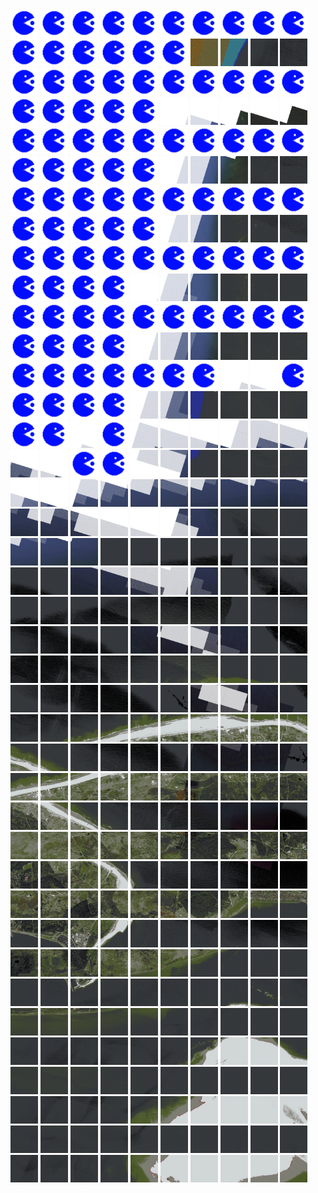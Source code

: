 <html>
<div>
<img src="https://github.com/HakkaTjakka/NL_TILE_MAP/blob/main/source.png" height="44" width="44">
<img src="https://github.com/HakkaTjakka/NL_TILE_MAP/blob/main/source.png" height="44" width="44">
<img src="https://github.com/HakkaTjakka/NL_TILE_MAP/blob/main/source.png" height="44" width="44">
<img src="https://github.com/HakkaTjakka/NL_TILE_MAP/blob/main/source.png" height="44" width="44">
<img src="https://github.com/HakkaTjakka/NL_TILE_MAP/blob/main/source.png" height="44" width="44">
<img src="https://github.com/HakkaTjakka/NL_TILE_MAP/blob/main/source.png" height="44" width="44">
<img src="https://github.com/HakkaTjakka/NL_TILE_MAP/blob/main/source.png" height="44" width="44">
<img src="https://github.com/HakkaTjakka/NL_TILE_MAP/blob/main/source.png" height="44" width="44">
<img src="https://github.com/HakkaTjakka/NL_TILE_MAP/blob/main/source.png" height="44" width="44">
<img src="https://github.com/HakkaTjakka/NL_TILE_MAP/blob/main/source.png" height="44" width="44">
<img src="https://github.com/HakkaTjakka/NL_TILE_MAP/blob/main/source.png" height="44" width="44">
<img src="https://github.com/HakkaTjakka/NL_TILE_MAP/blob/main/source.png" height="44" width="44">
<img src="https://github.com/HakkaTjakka/NL_TILE_MAP/blob/main/source.png" height="44" width="44">
<img src="https://github.com/HakkaTjakka/NL_TILE_MAP/blob/main/source.png" height="44" width="44">
<img src="https://github.com/HakkaTjakka/NL_TILE_MAP/blob/main/source.png" height="44" width="44">
<img src="https://github.com/HakkaTjakka/NL_TILE_MAP/blob/main/source.png" height="44" width="44">
<img src="https://github.com/HakkaTjakka/NL_TILE_MAP/blob/main/18/628/-1075/r.6286.-10750.png" height="44" width="44">
<img src="https://github.com/HakkaTjakka/NL_TILE_MAP/blob/main/18/628/-1075/r.6287.-10750.png" height="44" width="44">
<img src="https://github.com/HakkaTjakka/NL_TILE_MAP/blob/main/18/628/-1075/r.6288.-10750.png" height="44" width="44">
<img src="https://github.com/HakkaTjakka/NL_TILE_MAP/blob/main/18/628/-1075/r.6289.-10750.png" height="44" width="44">
<br>
<img src="https://github.com/HakkaTjakka/NL_TILE_MAP/blob/main/source.png" height="44" width="44">
<img src="https://github.com/HakkaTjakka/NL_TILE_MAP/blob/main/source.png" height="44" width="44">
<img src="https://github.com/HakkaTjakka/NL_TILE_MAP/blob/main/source.png" height="44" width="44">
<img src="https://github.com/HakkaTjakka/NL_TILE_MAP/blob/main/source.png" height="44" width="44">
<img src="https://github.com/HakkaTjakka/NL_TILE_MAP/blob/main/source.png" height="44" width="44">
<img src="https://github.com/HakkaTjakka/NL_TILE_MAP/blob/main/source.png" height="44" width="44">
<img src="https://github.com/HakkaTjakka/NL_TILE_MAP/blob/main/source.png" height="44" width="44">
<img src="https://github.com/HakkaTjakka/NL_TILE_MAP/blob/main/source.png" height="44" width="44">
<img src="https://github.com/HakkaTjakka/NL_TILE_MAP/blob/main/source.png" height="44" width="44">
<img src="https://github.com/HakkaTjakka/NL_TILE_MAP/blob/main/source.png" height="44" width="44">
<img src="https://github.com/HakkaTjakka/NL_TILE_MAP/blob/main/source.png" height="44" width="44">
<img src="https://github.com/HakkaTjakka/NL_TILE_MAP/blob/main/source.png" height="44" width="44">
<img src="https://github.com/HakkaTjakka/NL_TILE_MAP/blob/main/source.png" height="44" width="44">
<img src="https://github.com/HakkaTjakka/NL_TILE_MAP/blob/main/source.png" height="44" width="44">
<img src="https://github.com/HakkaTjakka/NL_TILE_MAP/blob/main/source.png" height="44" width="44">
<img src="https://github.com/HakkaTjakka/NL_TILE_MAP/blob/main/18/628/-1075/r.6285.-10749.png" height="44" width="44">
<img src="https://github.com/HakkaTjakka/NL_TILE_MAP/blob/main/18/628/-1075/r.6286.-10749.png" height="44" width="44">
<img src="https://github.com/HakkaTjakka/NL_TILE_MAP/blob/main/18/628/-1075/r.6287.-10749.png" height="44" width="44">
<img src="https://github.com/HakkaTjakka/NL_TILE_MAP/blob/main/18/628/-1075/r.6288.-10749.png" height="44" width="44">
<img src="https://github.com/HakkaTjakka/NL_TILE_MAP/blob/main/18/628/-1075/r.6289.-10749.png" height="44" width="44">
<br>
<img src="https://github.com/HakkaTjakka/NL_TILE_MAP/blob/main/source.png" height="44" width="44">
<img src="https://github.com/HakkaTjakka/NL_TILE_MAP/blob/main/source.png" height="44" width="44">
<img src="https://github.com/HakkaTjakka/NL_TILE_MAP/blob/main/source.png" height="44" width="44">
<img src="https://github.com/HakkaTjakka/NL_TILE_MAP/blob/main/source.png" height="44" width="44">
<img src="https://github.com/HakkaTjakka/NL_TILE_MAP/blob/main/source.png" height="44" width="44">
<img src="https://github.com/HakkaTjakka/NL_TILE_MAP/blob/main/source.png" height="44" width="44">
<img src="https://github.com/HakkaTjakka/NL_TILE_MAP/blob/main/source.png" height="44" width="44">
<img src="https://github.com/HakkaTjakka/NL_TILE_MAP/blob/main/source.png" height="44" width="44">
<img src="https://github.com/HakkaTjakka/NL_TILE_MAP/blob/main/source.png" height="44" width="44">
<img src="https://github.com/HakkaTjakka/NL_TILE_MAP/blob/main/source.png" height="44" width="44">
<img src="https://github.com/HakkaTjakka/NL_TILE_MAP/blob/main/source.png" height="44" width="44">
<img src="https://github.com/HakkaTjakka/NL_TILE_MAP/blob/main/source.png" height="44" width="44">
<img src="https://github.com/HakkaTjakka/NL_TILE_MAP/blob/main/source.png" height="44" width="44">
<img src="https://github.com/HakkaTjakka/NL_TILE_MAP/blob/main/source.png" height="44" width="44">
<img src="https://github.com/HakkaTjakka/NL_TILE_MAP/blob/main/source.png" height="44" width="44">
<img src="https://github.com/HakkaTjakka/NL_TILE_MAP/blob/main/18/628/-1075/r.6285.-10748.png" height="44" width="44">
<img src="https://github.com/HakkaTjakka/NL_TILE_MAP/blob/main/18/628/-1075/r.6286.-10748.png" height="44" width="44">
<img src="https://github.com/HakkaTjakka/NL_TILE_MAP/blob/main/18/628/-1075/r.6287.-10748.png" height="44" width="44">
<img src="https://github.com/HakkaTjakka/NL_TILE_MAP/blob/main/18/628/-1075/r.6288.-10748.png" height="44" width="44">
<img src="https://github.com/HakkaTjakka/NL_TILE_MAP/blob/main/18/628/-1075/r.6289.-10748.png" height="44" width="44">
<br>
<img src="https://github.com/HakkaTjakka/NL_TILE_MAP/blob/main/source.png" height="44" width="44">
<img src="https://github.com/HakkaTjakka/NL_TILE_MAP/blob/main/source.png" height="44" width="44">
<img src="https://github.com/HakkaTjakka/NL_TILE_MAP/blob/main/source.png" height="44" width="44">
<img src="https://github.com/HakkaTjakka/NL_TILE_MAP/blob/main/source.png" height="44" width="44">
<img src="https://github.com/HakkaTjakka/NL_TILE_MAP/blob/main/source.png" height="44" width="44">
<img src="https://github.com/HakkaTjakka/NL_TILE_MAP/blob/main/source.png" height="44" width="44">
<img src="https://github.com/HakkaTjakka/NL_TILE_MAP/blob/main/source.png" height="44" width="44">
<img src="https://github.com/HakkaTjakka/NL_TILE_MAP/blob/main/source.png" height="44" width="44">
<img src="https://github.com/HakkaTjakka/NL_TILE_MAP/blob/main/source.png" height="44" width="44">
<img src="https://github.com/HakkaTjakka/NL_TILE_MAP/blob/main/source.png" height="44" width="44">
<img src="https://github.com/HakkaTjakka/NL_TILE_MAP/blob/main/source.png" height="44" width="44">
<img src="https://github.com/HakkaTjakka/NL_TILE_MAP/blob/main/source.png" height="44" width="44">
<img src="https://github.com/HakkaTjakka/NL_TILE_MAP/blob/main/source.png" height="44" width="44">
<img src="https://github.com/HakkaTjakka/NL_TILE_MAP/blob/main/source.png" height="44" width="44">
<img src="https://github.com/HakkaTjakka/NL_TILE_MAP/blob/main/source.png" height="44" width="44">
<img src="https://github.com/HakkaTjakka/NL_TILE_MAP/blob/main/18/628/-1075/r.6285.-10747.png" height="44" width="44">
<img src="https://github.com/HakkaTjakka/NL_TILE_MAP/blob/main/18/628/-1075/r.6286.-10747.png" height="44" width="44">
<img src="https://github.com/HakkaTjakka/NL_TILE_MAP/blob/main/18/628/-1075/r.6287.-10747.png" height="44" width="44">
<img src="https://github.com/HakkaTjakka/NL_TILE_MAP/blob/main/18/628/-1075/r.6288.-10747.png" height="44" width="44">
<img src="https://github.com/HakkaTjakka/NL_TILE_MAP/blob/main/18/628/-1075/r.6289.-10747.png" height="44" width="44">
<br>
<img src="https://github.com/HakkaTjakka/NL_TILE_MAP/blob/main/source.png" height="44" width="44">
<img src="https://github.com/HakkaTjakka/NL_TILE_MAP/blob/main/source.png" height="44" width="44">
<img src="https://github.com/HakkaTjakka/NL_TILE_MAP/blob/main/source.png" height="44" width="44">
<img src="https://github.com/HakkaTjakka/NL_TILE_MAP/blob/main/source.png" height="44" width="44">
<img src="https://github.com/HakkaTjakka/NL_TILE_MAP/blob/main/source.png" height="44" width="44">
<img src="https://github.com/HakkaTjakka/NL_TILE_MAP/blob/main/source.png" height="44" width="44">
<img src="https://github.com/HakkaTjakka/NL_TILE_MAP/blob/main/source.png" height="44" width="44">
<img src="https://github.com/HakkaTjakka/NL_TILE_MAP/blob/main/source.png" height="44" width="44">
<img src="https://github.com/HakkaTjakka/NL_TILE_MAP/blob/main/source.png" height="44" width="44">
<img src="https://github.com/HakkaTjakka/NL_TILE_MAP/blob/main/source.png" height="44" width="44">
<img src="https://github.com/HakkaTjakka/NL_TILE_MAP/blob/main/source.png" height="44" width="44">
<img src="https://github.com/HakkaTjakka/NL_TILE_MAP/blob/main/source.png" height="44" width="44">
<img src="https://github.com/HakkaTjakka/NL_TILE_MAP/blob/main/source.png" height="44" width="44">
<img src="https://github.com/HakkaTjakka/NL_TILE_MAP/blob/main/source.png" height="44" width="44">
<img src="https://github.com/HakkaTjakka/NL_TILE_MAP/blob/main/18/628/-1075/r.6284.-10746.png" height="44" width="44">
<img src="https://github.com/HakkaTjakka/NL_TILE_MAP/blob/main/18/628/-1075/r.6285.-10746.png" height="44" width="44">
<img src="https://github.com/HakkaTjakka/NL_TILE_MAP/blob/main/18/628/-1075/r.6286.-10746.png" height="44" width="44">
<img src="https://github.com/HakkaTjakka/NL_TILE_MAP/blob/main/18/628/-1075/r.6287.-10746.png" height="44" width="44">
<img src="https://github.com/HakkaTjakka/NL_TILE_MAP/blob/main/18/628/-1075/r.6288.-10746.png" height="44" width="44">
<img src="https://github.com/HakkaTjakka/NL_TILE_MAP/blob/main/18/628/-1075/r.6289.-10746.png" height="44" width="44">
<br>
<img src="https://github.com/HakkaTjakka/NL_TILE_MAP/blob/main/source.png" height="44" width="44">
<img src="https://github.com/HakkaTjakka/NL_TILE_MAP/blob/main/source.png" height="44" width="44">
<img src="https://github.com/HakkaTjakka/NL_TILE_MAP/blob/main/source.png" height="44" width="44">
<img src="https://github.com/HakkaTjakka/NL_TILE_MAP/blob/main/source.png" height="44" width="44">
<img src="https://github.com/HakkaTjakka/NL_TILE_MAP/blob/main/source.png" height="44" width="44">
<img src="https://github.com/HakkaTjakka/NL_TILE_MAP/blob/main/source.png" height="44" width="44">
<img src="https://github.com/HakkaTjakka/NL_TILE_MAP/blob/main/source.png" height="44" width="44">
<img src="https://github.com/HakkaTjakka/NL_TILE_MAP/blob/main/source.png" height="44" width="44">
<img src="https://github.com/HakkaTjakka/NL_TILE_MAP/blob/main/source.png" height="44" width="44">
<img src="https://github.com/HakkaTjakka/NL_TILE_MAP/blob/main/source.png" height="44" width="44">
<img src="https://github.com/HakkaTjakka/NL_TILE_MAP/blob/main/source.png" height="44" width="44">
<img src="https://github.com/HakkaTjakka/NL_TILE_MAP/blob/main/source.png" height="44" width="44">
<img src="https://github.com/HakkaTjakka/NL_TILE_MAP/blob/main/source.png" height="44" width="44">
<img src="https://github.com/HakkaTjakka/NL_TILE_MAP/blob/main/source.png" height="44" width="44">
<img src="https://github.com/HakkaTjakka/NL_TILE_MAP/blob/main/18/628/-1075/r.6284.-10745.png" height="44" width="44">
<img src="https://github.com/HakkaTjakka/NL_TILE_MAP/blob/main/18/628/-1075/r.6285.-10745.png" height="44" width="44">
<img src="https://github.com/HakkaTjakka/NL_TILE_MAP/blob/main/18/628/-1075/r.6286.-10745.png" height="44" width="44">
<img src="https://github.com/HakkaTjakka/NL_TILE_MAP/blob/main/18/628/-1075/r.6287.-10745.png" height="44" width="44">
<img src="https://github.com/HakkaTjakka/NL_TILE_MAP/blob/main/18/628/-1075/r.6288.-10745.png" height="44" width="44">
<img src="https://github.com/HakkaTjakka/NL_TILE_MAP/blob/main/18/628/-1075/r.6289.-10745.png" height="44" width="44">
<br>
<img src="https://github.com/HakkaTjakka/NL_TILE_MAP/blob/main/source.png" height="44" width="44">
<img src="https://github.com/HakkaTjakka/NL_TILE_MAP/blob/main/source.png" height="44" width="44">
<img src="https://github.com/HakkaTjakka/NL_TILE_MAP/blob/main/source.png" height="44" width="44">
<img src="https://github.com/HakkaTjakka/NL_TILE_MAP/blob/main/source.png" height="44" width="44">
<img src="https://github.com/HakkaTjakka/NL_TILE_MAP/blob/main/source.png" height="44" width="44">
<img src="https://github.com/HakkaTjakka/NL_TILE_MAP/blob/main/source.png" height="44" width="44">
<img src="https://github.com/HakkaTjakka/NL_TILE_MAP/blob/main/source.png" height="44" width="44">
<img src="https://github.com/HakkaTjakka/NL_TILE_MAP/blob/main/18/627/-1075/r.6277.-10744.png" height="44" width="44">
<img src="https://github.com/HakkaTjakka/NL_TILE_MAP/blob/main/18/627/-1075/r.6278.-10744.png" height="44" width="44">
<img src="https://github.com/HakkaTjakka/NL_TILE_MAP/blob/main/source.png" height="44" width="44">
<img src="https://github.com/HakkaTjakka/NL_TILE_MAP/blob/main/source.png" height="44" width="44">
<img src="https://github.com/HakkaTjakka/NL_TILE_MAP/blob/main/source.png" height="44" width="44">
<img src="https://github.com/HakkaTjakka/NL_TILE_MAP/blob/main/source.png" height="44" width="44">
<img src="https://github.com/HakkaTjakka/NL_TILE_MAP/blob/main/source.png" height="44" width="44">
<img src="https://github.com/HakkaTjakka/NL_TILE_MAP/blob/main/18/628/-1075/r.6284.-10744.png" height="44" width="44">
<img src="https://github.com/HakkaTjakka/NL_TILE_MAP/blob/main/18/628/-1075/r.6285.-10744.png" height="44" width="44">
<img src="https://github.com/HakkaTjakka/NL_TILE_MAP/blob/main/18/628/-1075/r.6286.-10744.png" height="44" width="44">
<img src="https://github.com/HakkaTjakka/NL_TILE_MAP/blob/main/18/628/-1075/r.6287.-10744.png" height="44" width="44">
<img src="https://github.com/HakkaTjakka/NL_TILE_MAP/blob/main/18/628/-1075/r.6288.-10744.png" height="44" width="44">
<img src="https://github.com/HakkaTjakka/NL_TILE_MAP/blob/main/18/628/-1075/r.6289.-10744.png" height="44" width="44">
<br>
<img src="https://github.com/HakkaTjakka/NL_TILE_MAP/blob/main/source.png" height="44" width="44">
<img src="https://github.com/HakkaTjakka/NL_TILE_MAP/blob/main/source.png" height="44" width="44">
<img src="https://github.com/HakkaTjakka/NL_TILE_MAP/blob/main/18/627/-1075/r.6272.-10743.png" height="44" width="44">
<img src="https://github.com/HakkaTjakka/NL_TILE_MAP/blob/main/source.png" height="44" width="44">
<img src="https://github.com/HakkaTjakka/NL_TILE_MAP/blob/main/18/627/-1075/r.6274.-10743.png" height="44" width="44">
<img src="https://github.com/HakkaTjakka/NL_TILE_MAP/blob/main/18/627/-1075/r.6275.-10743.png" height="44" width="44">
<img src="https://github.com/HakkaTjakka/NL_TILE_MAP/blob/main/18/627/-1075/r.6276.-10743.png" height="44" width="44">
<img src="https://github.com/HakkaTjakka/NL_TILE_MAP/blob/main/18/627/-1075/r.6277.-10743.png" height="44" width="44">
<img src="https://github.com/HakkaTjakka/NL_TILE_MAP/blob/main/18/627/-1075/r.6278.-10743.png" height="44" width="44">
<img src="https://github.com/HakkaTjakka/NL_TILE_MAP/blob/main/18/627/-1075/r.6279.-10743.png" height="44" width="44">
<img src="https://github.com/HakkaTjakka/NL_TILE_MAP/blob/main/18/628/-1075/r.6280.-10743.png" height="44" width="44">
<img src="https://github.com/HakkaTjakka/NL_TILE_MAP/blob/main/18/628/-1075/r.6281.-10743.png" height="44" width="44">
<img src="https://github.com/HakkaTjakka/NL_TILE_MAP/blob/main/source.png" height="44" width="44">
<img src="https://github.com/HakkaTjakka/NL_TILE_MAP/blob/main/source.png" height="44" width="44">
<img src="https://github.com/HakkaTjakka/NL_TILE_MAP/blob/main/18/628/-1075/r.6284.-10743.png" height="44" width="44">
<img src="https://github.com/HakkaTjakka/NL_TILE_MAP/blob/main/18/628/-1075/r.6285.-10743.png" height="44" width="44">
<img src="https://github.com/HakkaTjakka/NL_TILE_MAP/blob/main/18/628/-1075/r.6286.-10743.png" height="44" width="44">
<img src="https://github.com/HakkaTjakka/NL_TILE_MAP/blob/main/18/628/-1075/r.6287.-10743.png" height="44" width="44">
<img src="https://github.com/HakkaTjakka/NL_TILE_MAP/blob/main/18/628/-1075/r.6288.-10743.png" height="44" width="44">
<img src="https://github.com/HakkaTjakka/NL_TILE_MAP/blob/main/18/628/-1075/r.6289.-10743.png" height="44" width="44">
<br>
<img src="https://github.com/HakkaTjakka/NL_TILE_MAP/blob/main/18/627/-1075/r.6270.-10742.png" height="44" width="44">
<img src="https://github.com/HakkaTjakka/NL_TILE_MAP/blob/main/18/627/-1075/r.6271.-10742.png" height="44" width="44">
<img src="https://github.com/HakkaTjakka/NL_TILE_MAP/blob/main/18/627/-1075/r.6272.-10742.png" height="44" width="44">
<img src="https://github.com/HakkaTjakka/NL_TILE_MAP/blob/main/18/627/-1075/r.6273.-10742.png" height="44" width="44">
<img src="https://github.com/HakkaTjakka/NL_TILE_MAP/blob/main/18/627/-1075/r.6274.-10742.png" height="44" width="44">
<img src="https://github.com/HakkaTjakka/NL_TILE_MAP/blob/main/18/627/-1075/r.6275.-10742.png" height="44" width="44">
<img src="https://github.com/HakkaTjakka/NL_TILE_MAP/blob/main/18/627/-1075/r.6276.-10742.png" height="44" width="44">
<img src="https://github.com/HakkaTjakka/NL_TILE_MAP/blob/main/18/627/-1075/r.6277.-10742.png" height="44" width="44">
<img src="https://github.com/HakkaTjakka/NL_TILE_MAP/blob/main/18/627/-1075/r.6278.-10742.png" height="44" width="44">
<img src="https://github.com/HakkaTjakka/NL_TILE_MAP/blob/main/18/627/-1075/r.6279.-10742.png" height="44" width="44">
<img src="https://github.com/HakkaTjakka/NL_TILE_MAP/blob/main/18/628/-1075/r.6280.-10742.png" height="44" width="44">
<img src="https://github.com/HakkaTjakka/NL_TILE_MAP/blob/main/18/628/-1075/r.6281.-10742.png" height="44" width="44">
<img src="https://github.com/HakkaTjakka/NL_TILE_MAP/blob/main/18/628/-1075/r.6282.-10742.png" height="44" width="44">
<img src="https://github.com/HakkaTjakka/NL_TILE_MAP/blob/main/18/628/-1075/r.6283.-10742.png" height="44" width="44">
<img src="https://github.com/HakkaTjakka/NL_TILE_MAP/blob/main/18/628/-1075/r.6284.-10742.png" height="44" width="44">
<img src="https://github.com/HakkaTjakka/NL_TILE_MAP/blob/main/18/628/-1075/r.6285.-10742.png" height="44" width="44">
<img src="https://github.com/HakkaTjakka/NL_TILE_MAP/blob/main/18/628/-1075/r.6286.-10742.png" height="44" width="44">
<img src="https://github.com/HakkaTjakka/NL_TILE_MAP/blob/main/18/628/-1075/r.6287.-10742.png" height="44" width="44">
<img src="https://github.com/HakkaTjakka/NL_TILE_MAP/blob/main/18/628/-1075/r.6288.-10742.png" height="44" width="44">
<img src="https://github.com/HakkaTjakka/NL_TILE_MAP/blob/main/18/628/-1075/r.6289.-10742.png" height="44" width="44">
<br>
<img src="https://github.com/HakkaTjakka/NL_TILE_MAP/blob/main/18/627/-1075/r.6270.-10741.png" height="44" width="44">
<img src="https://github.com/HakkaTjakka/NL_TILE_MAP/blob/main/18/627/-1075/r.6271.-10741.png" height="44" width="44">
<img src="https://github.com/HakkaTjakka/NL_TILE_MAP/blob/main/18/627/-1075/r.6272.-10741.png" height="44" width="44">
<img src="https://github.com/HakkaTjakka/NL_TILE_MAP/blob/main/18/627/-1075/r.6273.-10741.png" height="44" width="44">
<img src="https://github.com/HakkaTjakka/NL_TILE_MAP/blob/main/18/627/-1075/r.6274.-10741.png" height="44" width="44">
<img src="https://github.com/HakkaTjakka/NL_TILE_MAP/blob/main/18/627/-1075/r.6275.-10741.png" height="44" width="44">
<img src="https://github.com/HakkaTjakka/NL_TILE_MAP/blob/main/18/627/-1075/r.6276.-10741.png" height="44" width="44">
<img src="https://github.com/HakkaTjakka/NL_TILE_MAP/blob/main/18/627/-1075/r.6277.-10741.png" height="44" width="44">
<img src="https://github.com/HakkaTjakka/NL_TILE_MAP/blob/main/18/627/-1075/r.6278.-10741.png" height="44" width="44">
<img src="https://github.com/HakkaTjakka/NL_TILE_MAP/blob/main/18/627/-1075/r.6279.-10741.png" height="44" width="44">
<img src="https://github.com/HakkaTjakka/NL_TILE_MAP/blob/main/18/628/-1075/r.6280.-10741.png" height="44" width="44">
<img src="https://github.com/HakkaTjakka/NL_TILE_MAP/blob/main/18/628/-1075/r.6281.-10741.png" height="44" width="44">
<img src="https://github.com/HakkaTjakka/NL_TILE_MAP/blob/main/18/628/-1075/r.6282.-10741.png" height="44" width="44">
<img src="https://github.com/HakkaTjakka/NL_TILE_MAP/blob/main/18/628/-1075/r.6283.-10741.png" height="44" width="44">
<img src="https://github.com/HakkaTjakka/NL_TILE_MAP/blob/main/18/628/-1075/r.6284.-10741.png" height="44" width="44">
<img src="https://github.com/HakkaTjakka/NL_TILE_MAP/blob/main/18/628/-1075/r.6285.-10741.png" height="44" width="44">
<img src="https://github.com/HakkaTjakka/NL_TILE_MAP/blob/main/18/628/-1075/r.6286.-10741.png" height="44" width="44">
<img src="https://github.com/HakkaTjakka/NL_TILE_MAP/blob/main/18/628/-1075/r.6287.-10741.png" height="44" width="44">
<img src="https://github.com/HakkaTjakka/NL_TILE_MAP/blob/main/18/628/-1075/r.6288.-10741.png" height="44" width="44">
<img src="https://github.com/HakkaTjakka/NL_TILE_MAP/blob/main/18/628/-1075/r.6289.-10741.png" height="44" width="44">
<br>
<img src="https://github.com/HakkaTjakka/NL_TILE_MAP/blob/main/18/627/-1074/r.6270.-10740.png" height="44" width="44">
<img src="https://github.com/HakkaTjakka/NL_TILE_MAP/blob/main/18/627/-1074/r.6271.-10740.png" height="44" width="44">
<img src="https://github.com/HakkaTjakka/NL_TILE_MAP/blob/main/18/627/-1074/r.6272.-10740.png" height="44" width="44">
<img src="https://github.com/HakkaTjakka/NL_TILE_MAP/blob/main/18/627/-1074/r.6273.-10740.png" height="44" width="44">
<img src="https://github.com/HakkaTjakka/NL_TILE_MAP/blob/main/18/627/-1074/r.6274.-10740.png" height="44" width="44">
<img src="https://github.com/HakkaTjakka/NL_TILE_MAP/blob/main/18/627/-1074/r.6275.-10740.png" height="44" width="44">
<img src="https://github.com/HakkaTjakka/NL_TILE_MAP/blob/main/18/627/-1074/r.6276.-10740.png" height="44" width="44">
<img src="https://github.com/HakkaTjakka/NL_TILE_MAP/blob/main/18/627/-1074/r.6277.-10740.png" height="44" width="44">
<img src="https://github.com/HakkaTjakka/NL_TILE_MAP/blob/main/18/627/-1074/r.6278.-10740.png" height="44" width="44">
<img src="https://github.com/HakkaTjakka/NL_TILE_MAP/blob/main/18/627/-1074/r.6279.-10740.png" height="44" width="44">
<img src="https://github.com/HakkaTjakka/NL_TILE_MAP/blob/main/18/628/-1074/r.6280.-10740.png" height="44" width="44">
<img src="https://github.com/HakkaTjakka/NL_TILE_MAP/blob/main/18/628/-1074/r.6281.-10740.png" height="44" width="44">
<img src="https://github.com/HakkaTjakka/NL_TILE_MAP/blob/main/18/628/-1074/r.6282.-10740.png" height="44" width="44">
<img src="https://github.com/HakkaTjakka/NL_TILE_MAP/blob/main/18/628/-1074/r.6283.-10740.png" height="44" width="44">
<img src="https://github.com/HakkaTjakka/NL_TILE_MAP/blob/main/18/628/-1074/r.6284.-10740.png" height="44" width="44">
<img src="https://github.com/HakkaTjakka/NL_TILE_MAP/blob/main/18/628/-1074/r.6285.-10740.png" height="44" width="44">
<img src="https://github.com/HakkaTjakka/NL_TILE_MAP/blob/main/18/628/-1074/r.6286.-10740.png" height="44" width="44">
<img src="https://github.com/HakkaTjakka/NL_TILE_MAP/blob/main/18/628/-1074/r.6287.-10740.png" height="44" width="44">
<img src="https://github.com/HakkaTjakka/NL_TILE_MAP/blob/main/18/628/-1074/r.6288.-10740.png" height="44" width="44">
<img src="https://github.com/HakkaTjakka/NL_TILE_MAP/blob/main/18/628/-1074/r.6289.-10740.png" height="44" width="44">
<br>
<img src="https://github.com/HakkaTjakka/NL_TILE_MAP/blob/main/18/627/-1074/r.6270.-10739.png" height="44" width="44">
<img src="https://github.com/HakkaTjakka/NL_TILE_MAP/blob/main/18/627/-1074/r.6271.-10739.png" height="44" width="44">
<img src="https://github.com/HakkaTjakka/NL_TILE_MAP/blob/main/18/627/-1074/r.6272.-10739.png" height="44" width="44">
<img src="https://github.com/HakkaTjakka/NL_TILE_MAP/blob/main/18/627/-1074/r.6273.-10739.png" height="44" width="44">
<img src="https://github.com/HakkaTjakka/NL_TILE_MAP/blob/main/18/627/-1074/r.6274.-10739.png" height="44" width="44">
<img src="https://github.com/HakkaTjakka/NL_TILE_MAP/blob/main/18/627/-1074/r.6275.-10739.png" height="44" width="44">
<img src="https://github.com/HakkaTjakka/NL_TILE_MAP/blob/main/18/627/-1074/r.6276.-10739.png" height="44" width="44">
<img src="https://github.com/HakkaTjakka/NL_TILE_MAP/blob/main/18/627/-1074/r.6277.-10739.png" height="44" width="44">
<img src="https://github.com/HakkaTjakka/NL_TILE_MAP/blob/main/18/627/-1074/r.6278.-10739.png" height="44" width="44">
<img src="https://github.com/HakkaTjakka/NL_TILE_MAP/blob/main/18/627/-1074/r.6279.-10739.png" height="44" width="44">
<img src="https://github.com/HakkaTjakka/NL_TILE_MAP/blob/main/18/628/-1074/r.6280.-10739.png" height="44" width="44">
<img src="https://github.com/HakkaTjakka/NL_TILE_MAP/blob/main/18/628/-1074/r.6281.-10739.png" height="44" width="44">
<img src="https://github.com/HakkaTjakka/NL_TILE_MAP/blob/main/18/628/-1074/r.6282.-10739.png" height="44" width="44">
<img src="https://github.com/HakkaTjakka/NL_TILE_MAP/blob/main/18/628/-1074/r.6283.-10739.png" height="44" width="44">
<img src="https://github.com/HakkaTjakka/NL_TILE_MAP/blob/main/18/628/-1074/r.6284.-10739.png" height="44" width="44">
<img src="https://github.com/HakkaTjakka/NL_TILE_MAP/blob/main/18/628/-1074/r.6285.-10739.png" height="44" width="44">
<img src="https://github.com/HakkaTjakka/NL_TILE_MAP/blob/main/18/628/-1074/r.6286.-10739.png" height="44" width="44">
<img src="https://github.com/HakkaTjakka/NL_TILE_MAP/blob/main/18/628/-1074/r.6287.-10739.png" height="44" width="44">
<img src="https://github.com/HakkaTjakka/NL_TILE_MAP/blob/main/18/628/-1074/r.6288.-10739.png" height="44" width="44">
<img src="https://github.com/HakkaTjakka/NL_TILE_MAP/blob/main/18/628/-1074/r.6289.-10739.png" height="44" width="44">
<br>
<img src="https://github.com/HakkaTjakka/NL_TILE_MAP/blob/main/18/627/-1074/r.6270.-10738.png" height="44" width="44">
<img src="https://github.com/HakkaTjakka/NL_TILE_MAP/blob/main/18/627/-1074/r.6271.-10738.png" height="44" width="44">
<img src="https://github.com/HakkaTjakka/NL_TILE_MAP/blob/main/18/627/-1074/r.6272.-10738.png" height="44" width="44">
<img src="https://github.com/HakkaTjakka/NL_TILE_MAP/blob/main/18/627/-1074/r.6273.-10738.png" height="44" width="44">
<img src="https://github.com/HakkaTjakka/NL_TILE_MAP/blob/main/18/627/-1074/r.6274.-10738.png" height="44" width="44">
<img src="https://github.com/HakkaTjakka/NL_TILE_MAP/blob/main/18/627/-1074/r.6275.-10738.png" height="44" width="44">
<img src="https://github.com/HakkaTjakka/NL_TILE_MAP/blob/main/18/627/-1074/r.6276.-10738.png" height="44" width="44">
<img src="https://github.com/HakkaTjakka/NL_TILE_MAP/blob/main/18/627/-1074/r.6277.-10738.png" height="44" width="44">
<img src="https://github.com/HakkaTjakka/NL_TILE_MAP/blob/main/18/627/-1074/r.6278.-10738.png" height="44" width="44">
<img src="https://github.com/HakkaTjakka/NL_TILE_MAP/blob/main/18/627/-1074/r.6279.-10738.png" height="44" width="44">
<img src="https://github.com/HakkaTjakka/NL_TILE_MAP/blob/main/18/628/-1074/r.6280.-10738.png" height="44" width="44">
<img src="https://github.com/HakkaTjakka/NL_TILE_MAP/blob/main/18/628/-1074/r.6281.-10738.png" height="44" width="44">
<img src="https://github.com/HakkaTjakka/NL_TILE_MAP/blob/main/18/628/-1074/r.6282.-10738.png" height="44" width="44">
<img src="https://github.com/HakkaTjakka/NL_TILE_MAP/blob/main/18/628/-1074/r.6283.-10738.png" height="44" width="44">
<img src="https://github.com/HakkaTjakka/NL_TILE_MAP/blob/main/18/628/-1074/r.6284.-10738.png" height="44" width="44">
<img src="https://github.com/HakkaTjakka/NL_TILE_MAP/blob/main/18/628/-1074/r.6285.-10738.png" height="44" width="44">
<img src="https://github.com/HakkaTjakka/NL_TILE_MAP/blob/main/18/628/-1074/r.6286.-10738.png" height="44" width="44">
<img src="https://github.com/HakkaTjakka/NL_TILE_MAP/blob/main/18/628/-1074/r.6287.-10738.png" height="44" width="44">
<img src="https://github.com/HakkaTjakka/NL_TILE_MAP/blob/main/18/628/-1074/r.6288.-10738.png" height="44" width="44">
<img src="https://github.com/HakkaTjakka/NL_TILE_MAP/blob/main/18/628/-1074/r.6289.-10738.png" height="44" width="44">
<br>
<img src="https://github.com/HakkaTjakka/NL_TILE_MAP/blob/main/18/627/-1074/r.6270.-10737.png" height="44" width="44">
<img src="https://github.com/HakkaTjakka/NL_TILE_MAP/blob/main/18/627/-1074/r.6271.-10737.png" height="44" width="44">
<img src="https://github.com/HakkaTjakka/NL_TILE_MAP/blob/main/18/627/-1074/r.6272.-10737.png" height="44" width="44">
<img src="https://github.com/HakkaTjakka/NL_TILE_MAP/blob/main/18/627/-1074/r.6273.-10737.png" height="44" width="44">
<img src="https://github.com/HakkaTjakka/NL_TILE_MAP/blob/main/18/627/-1074/r.6274.-10737.png" height="44" width="44">
<img src="https://github.com/HakkaTjakka/NL_TILE_MAP/blob/main/18/627/-1074/r.6275.-10737.png" height="44" width="44">
<img src="https://github.com/HakkaTjakka/NL_TILE_MAP/blob/main/18/627/-1074/r.6276.-10737.png" height="44" width="44">
<img src="https://github.com/HakkaTjakka/NL_TILE_MAP/blob/main/18/627/-1074/r.6277.-10737.png" height="44" width="44">
<img src="https://github.com/HakkaTjakka/NL_TILE_MAP/blob/main/18/627/-1074/r.6278.-10737.png" height="44" width="44">
<img src="https://github.com/HakkaTjakka/NL_TILE_MAP/blob/main/18/627/-1074/r.6279.-10737.png" height="44" width="44">
<img src="https://github.com/HakkaTjakka/NL_TILE_MAP/blob/main/18/628/-1074/r.6280.-10737.png" height="44" width="44">
<img src="https://github.com/HakkaTjakka/NL_TILE_MAP/blob/main/18/628/-1074/r.6281.-10737.png" height="44" width="44">
<img src="https://github.com/HakkaTjakka/NL_TILE_MAP/blob/main/18/628/-1074/r.6282.-10737.png" height="44" width="44">
<img src="https://github.com/HakkaTjakka/NL_TILE_MAP/blob/main/18/628/-1074/r.6283.-10737.png" height="44" width="44">
<img src="https://github.com/HakkaTjakka/NL_TILE_MAP/blob/main/18/628/-1074/r.6284.-10737.png" height="44" width="44">
<img src="https://github.com/HakkaTjakka/NL_TILE_MAP/blob/main/18/628/-1074/r.6285.-10737.png" height="44" width="44">
<img src="https://github.com/HakkaTjakka/NL_TILE_MAP/blob/main/18/628/-1074/r.6286.-10737.png" height="44" width="44">
<img src="https://github.com/HakkaTjakka/NL_TILE_MAP/blob/main/18/628/-1074/r.6287.-10737.png" height="44" width="44">
<img src="https://github.com/HakkaTjakka/NL_TILE_MAP/blob/main/18/628/-1074/r.6288.-10737.png" height="44" width="44">
<img src="https://github.com/HakkaTjakka/NL_TILE_MAP/blob/main/18/628/-1074/r.6289.-10737.png" height="44" width="44">
<br>
<img src="https://github.com/HakkaTjakka/NL_TILE_MAP/blob/main/18/627/-1074/r.6270.-10736.png" height="44" width="44">
<img src="https://github.com/HakkaTjakka/NL_TILE_MAP/blob/main/18/627/-1074/r.6271.-10736.png" height="44" width="44">
<img src="https://github.com/HakkaTjakka/NL_TILE_MAP/blob/main/18/627/-1074/r.6272.-10736.png" height="44" width="44">
<img src="https://github.com/HakkaTjakka/NL_TILE_MAP/blob/main/18/627/-1074/r.6273.-10736.png" height="44" width="44">
<img src="https://github.com/HakkaTjakka/NL_TILE_MAP/blob/main/18/627/-1074/r.6274.-10736.png" height="44" width="44">
<img src="https://github.com/HakkaTjakka/NL_TILE_MAP/blob/main/18/627/-1074/r.6275.-10736.png" height="44" width="44">
<img src="https://github.com/HakkaTjakka/NL_TILE_MAP/blob/main/18/627/-1074/r.6276.-10736.png" height="44" width="44">
<img src="https://github.com/HakkaTjakka/NL_TILE_MAP/blob/main/18/627/-1074/r.6277.-10736.png" height="44" width="44">
<img src="https://github.com/HakkaTjakka/NL_TILE_MAP/blob/main/18/627/-1074/r.6278.-10736.png" height="44" width="44">
<img src="https://github.com/HakkaTjakka/NL_TILE_MAP/blob/main/18/627/-1074/r.6279.-10736.png" height="44" width="44">
<img src="https://github.com/HakkaTjakka/NL_TILE_MAP/blob/main/18/628/-1074/r.6280.-10736.png" height="44" width="44">
<img src="https://github.com/HakkaTjakka/NL_TILE_MAP/blob/main/18/628/-1074/r.6281.-10736.png" height="44" width="44">
<img src="https://github.com/HakkaTjakka/NL_TILE_MAP/blob/main/18/628/-1074/r.6282.-10736.png" height="44" width="44">
<img src="https://github.com/HakkaTjakka/NL_TILE_MAP/blob/main/18/628/-1074/r.6283.-10736.png" height="44" width="44">
<img src="https://github.com/HakkaTjakka/NL_TILE_MAP/blob/main/18/628/-1074/r.6284.-10736.png" height="44" width="44">
<img src="https://github.com/HakkaTjakka/NL_TILE_MAP/blob/main/18/628/-1074/r.6285.-10736.png" height="44" width="44">
<img src="https://github.com/HakkaTjakka/NL_TILE_MAP/blob/main/18/628/-1074/r.6286.-10736.png" height="44" width="44">
<img src="https://github.com/HakkaTjakka/NL_TILE_MAP/blob/main/18/628/-1074/r.6287.-10736.png" height="44" width="44">
<img src="https://github.com/HakkaTjakka/NL_TILE_MAP/blob/main/18/628/-1074/r.6288.-10736.png" height="44" width="44">
<img src="https://github.com/HakkaTjakka/NL_TILE_MAP/blob/main/18/628/-1074/r.6289.-10736.png" height="44" width="44">
<br>
<img src="https://github.com/HakkaTjakka/NL_TILE_MAP/blob/main/18/627/-1074/r.6270.-10735.png" height="44" width="44">
<img src="https://github.com/HakkaTjakka/NL_TILE_MAP/blob/main/18/627/-1074/r.6271.-10735.png" height="44" width="44">
<img src="https://github.com/HakkaTjakka/NL_TILE_MAP/blob/main/18/627/-1074/r.6272.-10735.png" height="44" width="44">
<img src="https://github.com/HakkaTjakka/NL_TILE_MAP/blob/main/18/627/-1074/r.6273.-10735.png" height="44" width="44">
<img src="https://github.com/HakkaTjakka/NL_TILE_MAP/blob/main/18/627/-1074/r.6274.-10735.png" height="44" width="44">
<img src="https://github.com/HakkaTjakka/NL_TILE_MAP/blob/main/18/627/-1074/r.6275.-10735.png" height="44" width="44">
<img src="https://github.com/HakkaTjakka/NL_TILE_MAP/blob/main/18/627/-1074/r.6276.-10735.png" height="44" width="44">
<img src="https://github.com/HakkaTjakka/NL_TILE_MAP/blob/main/18/627/-1074/r.6277.-10735.png" height="44" width="44">
<img src="https://github.com/HakkaTjakka/NL_TILE_MAP/blob/main/18/627/-1074/r.6278.-10735.png" height="44" width="44">
<img src="https://github.com/HakkaTjakka/NL_TILE_MAP/blob/main/18/627/-1074/r.6279.-10735.png" height="44" width="44">
<img src="https://github.com/HakkaTjakka/NL_TILE_MAP/blob/main/18/628/-1074/r.6280.-10735.png" height="44" width="44">
<img src="https://github.com/HakkaTjakka/NL_TILE_MAP/blob/main/18/628/-1074/r.6281.-10735.png" height="44" width="44">
<img src="https://github.com/HakkaTjakka/NL_TILE_MAP/blob/main/18/628/-1074/r.6282.-10735.png" height="44" width="44">
<img src="https://github.com/HakkaTjakka/NL_TILE_MAP/blob/main/18/628/-1074/r.6283.-10735.png" height="44" width="44">
<img src="https://github.com/HakkaTjakka/NL_TILE_MAP/blob/main/18/628/-1074/r.6284.-10735.png" height="44" width="44">
<img src="https://github.com/HakkaTjakka/NL_TILE_MAP/blob/main/18/628/-1074/r.6285.-10735.png" height="44" width="44">
<img src="https://github.com/HakkaTjakka/NL_TILE_MAP/blob/main/18/628/-1074/r.6286.-10735.png" height="44" width="44">
<img src="https://github.com/HakkaTjakka/NL_TILE_MAP/blob/main/18/628/-1074/r.6287.-10735.png" height="44" width="44">
<img src="https://github.com/HakkaTjakka/NL_TILE_MAP/blob/main/18/628/-1074/r.6288.-10735.png" height="44" width="44">
<img src="https://github.com/HakkaTjakka/NL_TILE_MAP/blob/main/18/628/-1074/r.6289.-10735.png" height="44" width="44">
<br>
<img src="https://github.com/HakkaTjakka/NL_TILE_MAP/blob/main/18/627/-1074/r.6270.-10734.png" height="44" width="44">
<img src="https://github.com/HakkaTjakka/NL_TILE_MAP/blob/main/18/627/-1074/r.6271.-10734.png" height="44" width="44">
<img src="https://github.com/HakkaTjakka/NL_TILE_MAP/blob/main/18/627/-1074/r.6272.-10734.png" height="44" width="44">
<img src="https://github.com/HakkaTjakka/NL_TILE_MAP/blob/main/18/627/-1074/r.6273.-10734.png" height="44" width="44">
<img src="https://github.com/HakkaTjakka/NL_TILE_MAP/blob/main/18/627/-1074/r.6274.-10734.png" height="44" width="44">
<img src="https://github.com/HakkaTjakka/NL_TILE_MAP/blob/main/18/627/-1074/r.6275.-10734.png" height="44" width="44">
<img src="https://github.com/HakkaTjakka/NL_TILE_MAP/blob/main/18/627/-1074/r.6276.-10734.png" height="44" width="44">
<img src="https://github.com/HakkaTjakka/NL_TILE_MAP/blob/main/18/627/-1074/r.6277.-10734.png" height="44" width="44">
<img src="https://github.com/HakkaTjakka/NL_TILE_MAP/blob/main/18/627/-1074/r.6278.-10734.png" height="44" width="44">
<img src="https://github.com/HakkaTjakka/NL_TILE_MAP/blob/main/18/627/-1074/r.6279.-10734.png" height="44" width="44">
<img src="https://github.com/HakkaTjakka/NL_TILE_MAP/blob/main/18/628/-1074/r.6280.-10734.png" height="44" width="44">
<img src="https://github.com/HakkaTjakka/NL_TILE_MAP/blob/main/18/628/-1074/r.6281.-10734.png" height="44" width="44">
<img src="https://github.com/HakkaTjakka/NL_TILE_MAP/blob/main/18/628/-1074/r.6282.-10734.png" height="44" width="44">
<img src="https://github.com/HakkaTjakka/NL_TILE_MAP/blob/main/18/628/-1074/r.6283.-10734.png" height="44" width="44">
<img src="https://github.com/HakkaTjakka/NL_TILE_MAP/blob/main/18/628/-1074/r.6284.-10734.png" height="44" width="44">
<img src="https://github.com/HakkaTjakka/NL_TILE_MAP/blob/main/18/628/-1074/r.6285.-10734.png" height="44" width="44">
<img src="https://github.com/HakkaTjakka/NL_TILE_MAP/blob/main/18/628/-1074/r.6286.-10734.png" height="44" width="44">
<img src="https://github.com/HakkaTjakka/NL_TILE_MAP/blob/main/18/628/-1074/r.6287.-10734.png" height="44" width="44">
<img src="https://github.com/HakkaTjakka/NL_TILE_MAP/blob/main/18/628/-1074/r.6288.-10734.png" height="44" width="44">
<img src="https://github.com/HakkaTjakka/NL_TILE_MAP/blob/main/18/628/-1074/r.6289.-10734.png" height="44" width="44">
<br>
<img src="https://github.com/HakkaTjakka/NL_TILE_MAP/blob/main/18/627/-1074/r.6270.-10733.png" height="44" width="44">
<img src="https://github.com/HakkaTjakka/NL_TILE_MAP/blob/main/18/627/-1074/r.6271.-10733.png" height="44" width="44">
<img src="https://github.com/HakkaTjakka/NL_TILE_MAP/blob/main/18/627/-1074/r.6272.-10733.png" height="44" width="44">
<img src="https://github.com/HakkaTjakka/NL_TILE_MAP/blob/main/18/627/-1074/r.6273.-10733.png" height="44" width="44">
<img src="https://github.com/HakkaTjakka/NL_TILE_MAP/blob/main/18/627/-1074/r.6274.-10733.png" height="44" width="44">
<img src="https://github.com/HakkaTjakka/NL_TILE_MAP/blob/main/18/627/-1074/r.6275.-10733.png" height="44" width="44">
<img src="https://github.com/HakkaTjakka/NL_TILE_MAP/blob/main/18/627/-1074/r.6276.-10733.png" height="44" width="44">
<img src="https://github.com/HakkaTjakka/NL_TILE_MAP/blob/main/18/627/-1074/r.6277.-10733.png" height="44" width="44">
<img src="https://github.com/HakkaTjakka/NL_TILE_MAP/blob/main/18/627/-1074/r.6278.-10733.png" height="44" width="44">
<img src="https://github.com/HakkaTjakka/NL_TILE_MAP/blob/main/18/627/-1074/r.6279.-10733.png" height="44" width="44">
<img src="https://github.com/HakkaTjakka/NL_TILE_MAP/blob/main/18/628/-1074/r.6280.-10733.png" height="44" width="44">
<img src="https://github.com/HakkaTjakka/NL_TILE_MAP/blob/main/18/628/-1074/r.6281.-10733.png" height="44" width="44">
<img src="https://github.com/HakkaTjakka/NL_TILE_MAP/blob/main/18/628/-1074/r.6282.-10733.png" height="44" width="44">
<img src="https://github.com/HakkaTjakka/NL_TILE_MAP/blob/main/18/628/-1074/r.6283.-10733.png" height="44" width="44">
<img src="https://github.com/HakkaTjakka/NL_TILE_MAP/blob/main/18/628/-1074/r.6284.-10733.png" height="44" width="44">
<img src="https://github.com/HakkaTjakka/NL_TILE_MAP/blob/main/18/628/-1074/r.6285.-10733.png" height="44" width="44">
<img src="https://github.com/HakkaTjakka/NL_TILE_MAP/blob/main/18/628/-1074/r.6286.-10733.png" height="44" width="44">
<img src="https://github.com/HakkaTjakka/NL_TILE_MAP/blob/main/18/628/-1074/r.6287.-10733.png" height="44" width="44">
<img src="https://github.com/HakkaTjakka/NL_TILE_MAP/blob/main/18/628/-1074/r.6288.-10733.png" height="44" width="44">
<img src="https://github.com/HakkaTjakka/NL_TILE_MAP/blob/main/18/628/-1074/r.6289.-10733.png" height="44" width="44">
<br>
<img src="https://github.com/HakkaTjakka/NL_TILE_MAP/blob/main/18/627/-1074/r.6270.-10732.png" height="44" width="44">
<img src="https://github.com/HakkaTjakka/NL_TILE_MAP/blob/main/18/627/-1074/r.6271.-10732.png" height="44" width="44">
<img src="https://github.com/HakkaTjakka/NL_TILE_MAP/blob/main/18/627/-1074/r.6272.-10732.png" height="44" width="44">
<img src="https://github.com/HakkaTjakka/NL_TILE_MAP/blob/main/18/627/-1074/r.6273.-10732.png" height="44" width="44">
<img src="https://github.com/HakkaTjakka/NL_TILE_MAP/blob/main/18/627/-1074/r.6274.-10732.png" height="44" width="44">
<img src="https://github.com/HakkaTjakka/NL_TILE_MAP/blob/main/18/627/-1074/r.6275.-10732.png" height="44" width="44">
<img src="https://github.com/HakkaTjakka/NL_TILE_MAP/blob/main/18/627/-1074/r.6276.-10732.png" height="44" width="44">
<img src="https://github.com/HakkaTjakka/NL_TILE_MAP/blob/main/18/627/-1074/r.6277.-10732.png" height="44" width="44">
<img src="https://github.com/HakkaTjakka/NL_TILE_MAP/blob/main/18/627/-1074/r.6278.-10732.png" height="44" width="44">
<img src="https://github.com/HakkaTjakka/NL_TILE_MAP/blob/main/18/627/-1074/r.6279.-10732.png" height="44" width="44">
<img src="https://github.com/HakkaTjakka/NL_TILE_MAP/blob/main/18/628/-1074/r.6280.-10732.png" height="44" width="44">
<img src="https://github.com/HakkaTjakka/NL_TILE_MAP/blob/main/18/628/-1074/r.6281.-10732.png" height="44" width="44">
<img src="https://github.com/HakkaTjakka/NL_TILE_MAP/blob/main/18/628/-1074/r.6282.-10732.png" height="44" width="44">
<img src="https://github.com/HakkaTjakka/NL_TILE_MAP/blob/main/18/628/-1074/r.6283.-10732.png" height="44" width="44">
<img src="https://github.com/HakkaTjakka/NL_TILE_MAP/blob/main/18/628/-1074/r.6284.-10732.png" height="44" width="44">
<img src="https://github.com/HakkaTjakka/NL_TILE_MAP/blob/main/18/628/-1074/r.6285.-10732.png" height="44" width="44">
<img src="https://github.com/HakkaTjakka/NL_TILE_MAP/blob/main/18/628/-1074/r.6286.-10732.png" height="44" width="44">
<img src="https://github.com/HakkaTjakka/NL_TILE_MAP/blob/main/18/628/-1074/r.6287.-10732.png" height="44" width="44">
<img src="https://github.com/HakkaTjakka/NL_TILE_MAP/blob/main/18/628/-1074/r.6288.-10732.png" height="44" width="44">
<img src="https://github.com/HakkaTjakka/NL_TILE_MAP/blob/main/18/628/-1074/r.6289.-10732.png" height="44" width="44">
<br>
<img src="https://github.com/HakkaTjakka/NL_TILE_MAP/blob/main/18/627/-1074/r.6270.-10731.png" height="44" width="44">
<img src="https://github.com/HakkaTjakka/NL_TILE_MAP/blob/main/18/627/-1074/r.6271.-10731.png" height="44" width="44">
<img src="https://github.com/HakkaTjakka/NL_TILE_MAP/blob/main/18/627/-1074/r.6272.-10731.png" height="44" width="44">
<img src="https://github.com/HakkaTjakka/NL_TILE_MAP/blob/main/18/627/-1074/r.6273.-10731.png" height="44" width="44">
<img src="https://github.com/HakkaTjakka/NL_TILE_MAP/blob/main/18/627/-1074/r.6274.-10731.png" height="44" width="44">
<img src="https://github.com/HakkaTjakka/NL_TILE_MAP/blob/main/18/627/-1074/r.6275.-10731.png" height="44" width="44">
<img src="https://github.com/HakkaTjakka/NL_TILE_MAP/blob/main/18/627/-1074/r.6276.-10731.png" height="44" width="44">
<img src="https://github.com/HakkaTjakka/NL_TILE_MAP/blob/main/18/627/-1074/r.6277.-10731.png" height="44" width="44">
<img src="https://github.com/HakkaTjakka/NL_TILE_MAP/blob/main/18/627/-1074/r.6278.-10731.png" height="44" width="44">
<img src="https://github.com/HakkaTjakka/NL_TILE_MAP/blob/main/18/627/-1074/r.6279.-10731.png" height="44" width="44">
<img src="https://github.com/HakkaTjakka/NL_TILE_MAP/blob/main/18/628/-1074/r.6280.-10731.png" height="44" width="44">
<img src="https://github.com/HakkaTjakka/NL_TILE_MAP/blob/main/18/628/-1074/r.6281.-10731.png" height="44" width="44">
<img src="https://github.com/HakkaTjakka/NL_TILE_MAP/blob/main/18/628/-1074/r.6282.-10731.png" height="44" width="44">
<img src="https://github.com/HakkaTjakka/NL_TILE_MAP/blob/main/18/628/-1074/r.6283.-10731.png" height="44" width="44">
<img src="https://github.com/HakkaTjakka/NL_TILE_MAP/blob/main/18/628/-1074/r.6284.-10731.png" height="44" width="44">
<img src="https://github.com/HakkaTjakka/NL_TILE_MAP/blob/main/18/628/-1074/r.6285.-10731.png" height="44" width="44">
<img src="https://github.com/HakkaTjakka/NL_TILE_MAP/blob/main/18/628/-1074/r.6286.-10731.png" height="44" width="44">
<img src="https://github.com/HakkaTjakka/NL_TILE_MAP/blob/main/18/628/-1074/r.6287.-10731.png" height="44" width="44">
<img src="https://github.com/HakkaTjakka/NL_TILE_MAP/blob/main/18/628/-1074/r.6288.-10731.png" height="44" width="44">
<img src="https://github.com/HakkaTjakka/NL_TILE_MAP/blob/main/18/628/-1074/r.6289.-10731.png" height="44" width="44">
<br>
</div>
</html>
